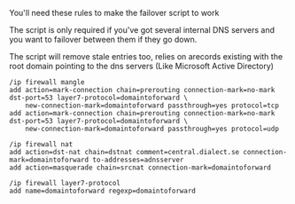 You'll need these rules to make the failover script to work

The script is only required if you've got several internal DNS servers and you want to failover between them if they go down.

The script will remove stale entries too, relies on arecords existing with the root domain pointing to the dns servers (Like Microsoft Active Directory)

```
/ip firewall mangle
add action=mark-connection chain=prerouting connection-mark=no-mark dst-port=53 layer7-protocol=domaintoforward \
    new-connection-mark=domaintoforward passthrough=yes protocol=tcp
add action=mark-connection chain=prerouting connection-mark=no-mark dst-port=53 layer7-protocol=domaintoforward \
    new-connection-mark=domaintoforward passthrough=yes protocol=udp

/ip firewall nat
add action=dst-nat chain=dstnat comment=central.dialect.se connection-mark=domaintoforward to-addresses=adnsserver
add action=masquerade chain=srcnat connection-mark=domaintoforward

/ip firewall layer7-protocol
add name=domaintoforward regexp=domaintoforward
```
